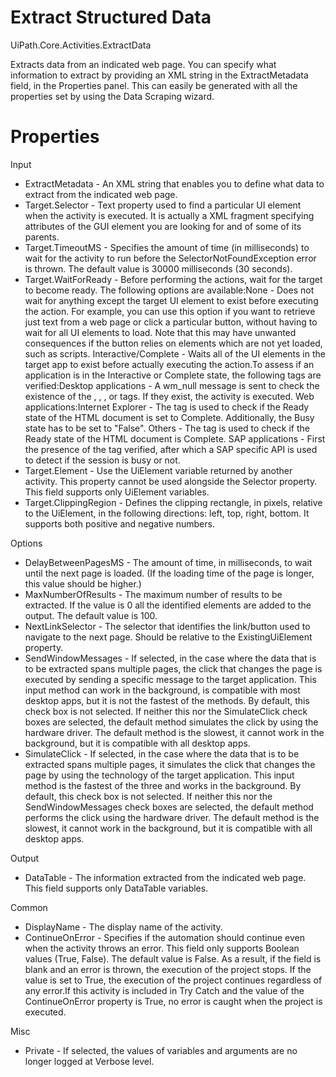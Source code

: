 ﻿# Extract Structured Data

UiPath.Core.Activities.ExtractData

Extracts data from an indicated web page. You can specify what information to extract by providing an XML string in the ExtractMetadata field, in the Properties panel. This can easily be generated with all the properties set by using the Data Scraping wizard.

# Properties

Input

* ExtractMetadata - An XML string that enables you to define what data to extract from the indicated web page.
* Target.Selector - Text property used to find a particular UI element when the activity is executed. It is actually a XML fragment specifying attributes of the GUI element you are looking for and of some of its parents.
* Target.TimeoutMS - Specifies the amount of time (in milliseconds) to wait for the activity to run before the SelectorNotFoundException error is thrown. The default value is 30000 milliseconds (30 seconds).
* Target.WaitForReady - Before performing the actions, wait for the target to become ready. The following options are available:None - Does not wait for anything except the target UI element to exist before executing the action. For example, you can use this option if you want to retrieve just text from a web page or click a particular button, without having to wait for all UI elements to load. Note that this may have unwanted consequences if the button relies on elements which are not yet loaded, such as scripts. Interactive/Complete - Waits all of the UI elements in the target app to exist before actually executing the action.To assess if an application is in the Interactive or Complete state, the following tags are verified:Desktop applications - A wm_null message is sent to check the existence of the <wnd>, <ctrl>, <java>, or <uia> tags. If they exist, the activity is executed. Web applications:Internet Explorer - The <webctrl> tag is used to check if the Ready state of the HTML document is set to Complete. Additionally, the Busy state has to be set to "False". Others - The <webctrl> tag is used to check if the Ready state of the HTML document is Complete. SAP applications - First the presence of the <wnd> tag verified, after which a SAP specific API is used to detect if the session is busy or not.
* Target.Element - Use the UiElement variable returned by another activity. This property cannot be used alongside the Selector property. This field supports only UiElement variables.
* Target.ClippingRegion - Defines the clipping rectangle, in pixels, relative to the UiElement, in the following directions: left, top, right, bottom. It supports both positive and negative numbers.

Options

* DelayBetweenPagesMS - The amount of time, in milliseconds, to wait until the next page is loaded. (If the loading time of the page is longer, this value should be higher.)
* MaxNumberOfResults - The maximum number of results to be extracted. If the value is 0 all the identified elements are added to the output. The default value is 100.
* NextLinkSelector - The selector that identifies the link/button used to navigate to the next page. Should be relative to the ExistingUiElement property.
* SendWindowMessages - If selected, in the case where the data that is to be extracted spans multiple pages, the click that changes the page is executed by sending a specific message to the target application. This input method can work in the background, is compatible with most desktop apps, but it is not the fastest of the methods. By default, this check box is not selected. If neither this nor the SimulateClick check boxes are selected, the default method simulates the click by using the hardware driver. The default method is the slowest, it cannot work in the background, but it is compatible with all desktop apps.
* SimulateClick - If selected, in the case where the data that is to be extracted spans multiple pages, it simulates the click that changes the page by using the technology of the target application. This input method is the fastest of the three and works in the background. By default, this check box is not selected. If neither this nor the SendWindowMessages check boxes are selected, the default method performs the click using the hardware driver. The default method is the slowest, it cannot work in the background, but it is compatible with all desktop apps.

Output

* DataTable - The information extracted from the indicated web page. This field supports only DataTable variables.

Common

* DisplayName - The display name of the activity.
* ContinueOnError - Specifies if the automation should continue even when the activity throws an error. This field only supports Boolean values (True, False). The default value is False. As a result, if the field is blank and an error is thrown, the execution of the project stops. If the value is set to True, the execution of the project continues regardless of any error.If this activity is included in Try Catch and the value of the ContinueOnError property is True, no error is caught when the project is executed.

Misc

* Private - If selected, the values of variables and arguments are no longer logged at Verbose level.
